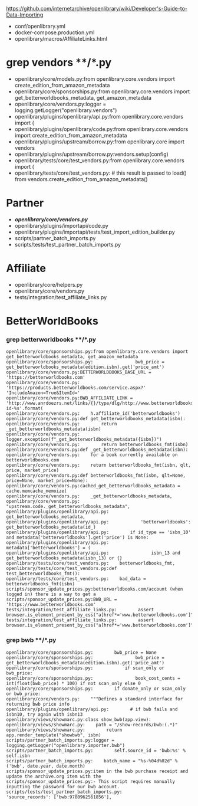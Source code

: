 https://github.com/internetarchive/openlibrary/wiki/Developer's-Guide-to-Data-Importing

* conf/openlibrary.yml
* docker-compose.production.yml
* openlibrary/macros/AffiliateLinks.html

# grep vendors **/*.py
* openlibrary/core/models.py:from openlibrary.core.vendors import create_edition_from_amazon_metadata
* openlibrary/core/sponsorships.py:from openlibrary.core.vendors import get_betterworldbooks_metadata, get_amazon_metadata
* openlibrary/core/vendors.py:logger = logging.getLogger("openlibrary.vendors")
* openlibrary/plugins/openlibrary/api.py:from openlibrary.core.vendors import (
* openlibrary/plugins/openlibrary/code.py:from openlibrary.core.vendors import create_edition_from_amazon_metadata
* openlibrary/plugins/upstream/borrow.py:from openlibrary.core import vendors
* openlibrary/plugins/upstream/borrow.py:vendors.setup(config)
* openlibrary/tests/core/test_vendors.py:from openlibrary.core.vendors import (
* openlibrary/tests/core/test_vendors.py:    # this result is passed to load() from vendors.create_edition_from_amazon_metadata()

# Partner
* ___openlibrary/core/vendors.py___
* openlibrary/plugins/importapi/code.py
* openlibrary/plugins/importapi/tests/test_import_edition_builder.py
* scripts/partner_batch_imports.py
* scripts/tests/test_partner_batch_imports.py

# Affiliate
* openlibrary/core/helpers.py
* openlibrary/core/vendors.py
* tests/integration/test_affiliate_links.py

# BetterWorldBooks
### grep betterworldbooks **/*.py
```
openlibrary/core/sponsorships.py:from openlibrary.core.vendors import get_betterworldbooks_metadata, get_amazon_metadata
openlibrary/core/sponsorships.py:                bwb_price = get_betterworldbooks_metadata(edition.isbn).get('price_amt')
openlibrary/core/vendors.py:BETTERWORLDBOOKS_BASE_URL = 'https://betterworldbooks.com'
openlibrary/core/vendors.py:    'https://products.betterworldbooks.com/service.aspx?' 'IncludeAmazon=True&ItemId='
openlibrary/core/vendors.py:BWB_AFFILIATE_LINK = 'http://www.anrdoezrs.net/links/{}/type/dlg/http://www.betterworldbooks.com/-id-%s'.format(
openlibrary/core/vendors.py:    h.affiliate_id('betterworldbooks')
openlibrary/core/vendors.py:def get_betterworldbooks_metadata(isbn):
openlibrary/core/vendors.py:        return _get_betterworldbooks_metadata(isbn)
openlibrary/core/vendors.py:        logger.exception(f"_get_betterworldbooks_metadata({isbn})")
openlibrary/core/vendors.py:        return betterworldbooks_fmt(isbn)
openlibrary/core/vendors.py:def _get_betterworldbooks_metadata(isbn):
openlibrary/core/vendors.py:    for a book currently available on betterworldbooks.com
openlibrary/core/vendors.py:    return betterworldbooks_fmt(isbn, qlt, price, market_price)
openlibrary/core/vendors.py:def betterworldbooks_fmt(isbn, qlt=None, price=None, market_price=None):
openlibrary/core/vendors.py:cached_get_betterworldbooks_metadata = cache.memcache_memoize(
openlibrary/core/vendors.py:    _get_betterworldbooks_metadata,
openlibrary/core/vendors.py:    "upstream.code._get_betterworldbooks_metadata",
openlibrary/plugins/openlibrary/api.py:    get_betterworldbooks_metadata,
openlibrary/plugins/openlibrary/api.py:            'betterworldbooks': get_betterworldbooks_metadata(id_)
openlibrary/plugins/openlibrary/api.py:        if id_type == 'isbn_10' and metadata['betterworldbooks'].get('price') is None:
openlibrary/plugins/openlibrary/api.py:            metadata['betterworldbooks'] = (
openlibrary/plugins/openlibrary/api.py:                isbn_13 and get_betterworldbooks_metadata(isbn_13) or {}
openlibrary/tests/core/test_vendors.py:    betterworldbooks_fmt,
openlibrary/tests/core/test_vendors.py:def test_betterworldbooks_fmt():
openlibrary/tests/core/test_vendors.py:    bad_data = betterworldbooks_fmt(isbn)
scripts/sponsor_update_prices.py:betterworldbooks.com/account (when logged in) there is a way to get a
scripts/sponsor_update_prices.py:BWB_URL = 'https://www.betterworldbooks.com'
tests/integration/test_affiliate_links.py:        assert browser.is_element_present_by_css("a[href*='www.betterworldbooks.com']")
tests/integration/test_affiliate_links.py:        assert browser.is_element_present_by_css("a[href*='www.betterworldbooks.com']")
```
### grep bwb **/*.py
```
openlibrary/core/sponsorships.py:        bwb_price = None
openlibrary/core/sponsorships.py:                bwb_price = get_betterworldbooks_metadata(edition.isbn).get('price_amt')
openlibrary/core/sponsorships.py:            if scan_only or bwb_price:
openlibrary/core/sponsorships.py:                book_cost_cents = int(float(bwb_price) * 100) if not scan_only else 0
openlibrary/core/sponsorships.py:        if donate_only or scan_only or bwb_price:
openlibrary/core/vendors.py:    """Defines a standard interface for returning bwb price info
openlibrary/plugins/openlibrary/api.py:        # if bwb fails and isbn10, try again with isbn13
openlibrary/views/showmarc.py:class show_bwb(app.view):
openlibrary/views/showmarc.py:    path = "/show-records/bwb:(.*)"
openlibrary/views/showmarc.py:        return app.render_template("showbwb", isbn)
scripts/partner_batch_imports.py:logger = logging.getLogger("openlibrary.importer.bwb")
scripts/partner_batch_imports.py:        self.source_id = 'bwb:%s' % self.isbn
scripts/partner_batch_imports.py:    batch_name = "%s-%04d%02d" % ('bwb', date.year, date.month)
scripts/sponsor_update_prices.py:item in the bwb purchase receipt and update the archive.org item with the
scripts/sponsor_update_prices.py:- This script requires manually inputting the password for our bwb account.
scripts/tests/test_partner_batch_imports.py:            'source_records': ['bwb:9780962561856'],
```
